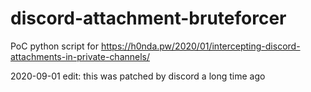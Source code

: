 # discord-attachment-bruteforcer
PoC python script for https://h0nda.pw/2020/01/intercepting-discord-attachments-in-private-channels/

2020-09-01 edit: this was patched by discord a long time ago

